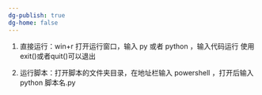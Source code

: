 ```yaml
---
dg-publish: true
dg-home: false
---
```

1. 直接运行：win+r 打开运行窗口，输入 py 或者 python ，输入代码运行
使用exit()或者quit()可以退出

1. 运行脚本：打开脚本的文件夹目录，在地址栏输入 powershell ，打开后输入 python 脚本名.py

